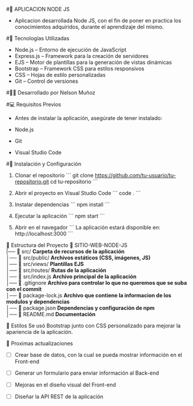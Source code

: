 #📌 APLICACION NODE JS
- Aplicacion desarrollada Node JS, con el fin de poner en practica los conocimientos adquiridos, durante el aprendizaje del mismo.


#🚀 Tecnologías Utilizadas
- Node.js – Entorno de ejecución de JavaScript
- Express.js – Framework para la creación de servidores
- EJS – Motor de plantillas para la generación de vistas dinámicas
- Bootstrap – Framework CSS para estilos responsivos
- CSS – Hojas de estilo personalizadas
- Git – Control de versiones


#👨‍💻 Desarrollado por
Nelson Muñoz


#💻 Requisitos Previos
- Antes de instalar la aplicación, asegúrate de tener instalado:

- Node.js
- Git
- Visual Studio Code


#📂 Instalación y Configuración
1. Clonar el repositorio
´´´
   git clone https://github.com/tu-usuario/tu-repositorio.git
   cd tu-repositorio
´´´
3. Abrir el proyecto en Visual Studio Code
´´´
   code .
´´´
5. Instalar dependencias
´´´
   npm install
´´´
7. Ejecutar la aplicación
´´´
   npm start
´´´

9. Abrir en el navegador
´´´
   La aplicación estará disponible en: http://localhost:3000
´´´



📌 Estructura del Proyecto
📂 SITIO-WEB-NODE-JS <br />
|── 📂 src/                  **Carpeta de recursos de la aplicación**<br />
│── 📂 src/public/           **Archivos estáticos (CSS, imágenes, JS)** <br />
│── 📂 src/views/            **Plantillas EJS**<br />
│── 📂 src/routes/           **Rutas de la aplicación**<br />
│── 📜 src/index.js          **Archivo principal de la aplicación**<br />
│── 📜 .gitignore            **Archivo para controlar lo que no queremos que se suba con el commit**<br /> 
│── 📜 package-lock.js       **Archivo que contiene la informacion de los modulos y dependencias**<br />
│── 📜 package.json          **Dependencias y configuración de npm**<br />
│── 📜 README.md             **Documentación**<br />


🎨 Estilos
Se usó Bootstrap junto con CSS personalizado para mejorar la apariencia de la aplicación.


📌 Proximas actualizaciones
- [ ] Crear base de datos, con la cual se pueda mostrar información en el Front-end
- [ ] Generar un formulario para enviar información al Back-end
- [ ] Mejoras en el diseño visual del Front-end
- [ ] Diseñar la API REST de la aplicación
   
